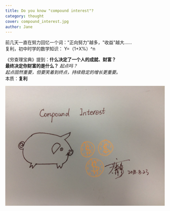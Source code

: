 ```yaml
---
title: Do you know "compound interest"? 
category: thought 
cover: compound_interest.jpg
author: Jane
---
```


前几天一直在努力回忆一个词："正向努力"越多，"收益"越大……   
复利，初中时学的数学知识：
Y=（1+X%）^n


《穷查理宝典》提到：**什么决定了一个人的成就、财富？**  
**最终决定你财富的是什么？**
*起点吗？   
起点固然重要，但要笑着到终点，持续稳定的增长更重要。*  
本质：**复利**




![](./compound_interest.jpg)




